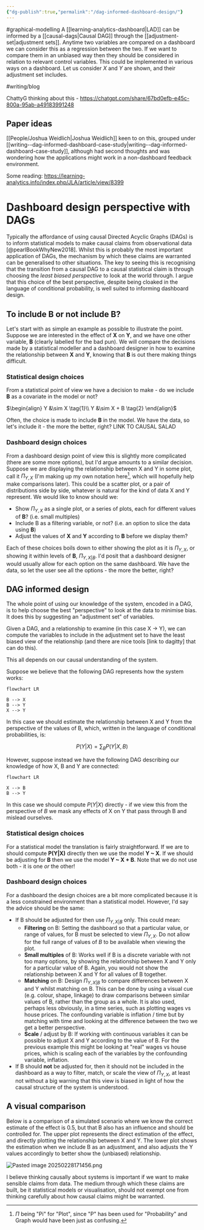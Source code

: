 ```yaml
---
{"dg-publish":true,"permalink":"/dag-informed-dashboard-design/"}
---
```


#graphical-modelling 
A [[learning-analytics-dashboard\|LAD]] can be informed by a [[causal-dags\|Causal DAG]] through the [[adjustment-set\|adjustment sets]]. Anytime two variables are compared on a dashboard we can consider this as a regression between the two. If we want to compare them in an unbiased way then they should be considered in relation to relevant control variables. This could be implemented in various ways on a dashboard. Let us consider $X$ and $Y$ are shown, and their adjustment set includes.

#writing/blog 

ChattyG thinking about this - https://chatgpt.com/share/67bd0efb-e45c-800a-95ab-a49183991248 

## Paper ideas

[[People/Joshua Weidlich\|Joshua Weidlich]] keen to on this, grouped under [[writing--dag-informed-dashboard-case-study\|writing--dag-informed-dashboard-case-study]], although had second thoughts and was wondering how the applications might work in a non-dashboard feedback environment.

Some reading: https://learning-analytics.info/index.php/JLA/article/view/8399 

# Dashboard design perspective with DAGs

Typically the affordance of using causal Directed Acyclic Graphs (DAGs) is to inform statistical models to make causal claims from observational data [@pearlBookWhyNew2018]. Whilst this is probably the most important application of DAGs, the mechanism by which these claims are warranted can be generalised to other situations. The key to seeing this is recognising that the transition from a causal DAG to a causal statistical claim is through choosing the *least biased perspective* to look at the world through. I argue that this choice of the best perspective, despite being cloaked in the language of conditional probability, is well suited to informing dashboard design.

## To include B or not include B?

Let's start with as simple an example as possible to illustrate the point. Suppose we are interested in the effect of **X** on **Y**, and we have one other variable, **B** (clearly labelled for the bad pun). We will compare the decisions made by a statistical modeller and a dashboard designer in how to examine the relationship between **X** and **Y**, knowing that **B** is out there making things difficult.

### Statistical design choices

From a statistical point of view we have a decision to make - do we include **B** as a covariate in the model or not? 

$\begin{align}
Y &\sim X \tag{1}\\
Y &\sim X + B \tag{2}
\end{align}$

Often, the choice is made to include **B** in the model. We have the data, so let's include it - the more the better, right? LINK TO CAUSAL SALAD


### Dashboard design choices

From a dashboard design point of view this is slightly more complicated (there are some more options), but I'd argue amounts to a similar decision. Suppose we are displaying the relationship between X and Y in some plot, call it $\Pi_{Y,X}$ (I'm making up my own notation here[^1], which will hopefully help make comparisons later). This could be a scatter plot, or a pair of distributions side by side, whatever is natural for the kind of data X and Y represent. We would like to know should we:

- Show $\Pi_{Y,X}$ as a single plot, or a series of plots, each for different values of **B**? (i.e. small multiples)
- Include B as a filtering variable, or not? (i.e. an option to slice the data using **B**)
- Adjust the values of **X** and **Y** according to **B** before we display them?

Each of these choices boils down to either showing the plot as it is $\Pi_{Y,X}$, or showing it within levels of **B**, $\Pi_{Y,X|B}$. I'd posit that a dashboard designer would usually allow for each option on the same dashboard. We have the data, so let the user see all the options - the more the better, right?

## DAG informed design

The whole point of using our knowledge of the system, encoded in a DAG, is to help choose the best "perspective" to look at the data to minimise bias. It does this by suggesting an "adjustment set" of variables. 

Given a DAG, and a relationship to examine (in this case X -> Y), we can compute the variables to include in the adjustment set to have the least biased view of the relationship (and there are nice tools [link to dagitty] that can do this). 

This all depends on our causal understanding of the system.

Suppose we believe that the following DAG represents how the system works: 

``` mermaid
flowchart LR

B --> X
B --> Y
X --> Y
```

In this case we should estimate the relationship between X and Y from the perspective of the values of B, which, written in the language of conditional probabilities, is:

$$P(Y|X)=\sum_{B}P(Y|X,B)$$

However, suppose instead we have the following DAG describing our knowledge of how X, B and Y are connected:

``` mermaid
flowchart LR

X --> B
B --> Y
```

In this case we should compute $P(Y|X)$ directly - if we view this from the perspective of $B$ we mask any effects of X on Y that pass through B and mislead ourselves. 



### Statistical design choices

For a statistical model the translation is fairly straightforward. If we are to should compute **P(Y|X)** directly then we use the model **Y ~ X**. If we should be adjusting for **B** then we use the model **Y ~ X + B**.  Note that we do not use both - it is one *or* the other!

### Dashboard design choices

For a dashboard the design choices are a bit more complicated because it is a less constrained environment than a statistical model. However, I'd say the advice should be the same:

- If B should be adjusted for then use $\Pi_{Y,X|B}$ only. This could mean:
	- **Filtering** on B: Setting the dashboard so that a particular value, or range of values, for B must be selected to view $\Pi_{Y,X}$. Do not allow for the full range of values of $B$ to be available when viewing the plot.
	- **Small multiples** of B: Works well if B is a discrete variable with not too many options, by showing the relationship between X and Y only for a particular value of B. Again, you would not show the relationship between X and Y for all values of B together.
	- **Matching** on B: Design $\Pi_{Y,X|B}$ to compare differences between X and Y whilst matching on B. This can be done by using a visual cue (e.g. colour, shape, linkage) to draw comparisons between similar values of B, rather than the group as a whole. It is also used, perhaps less obviously, in a time series, such as plotting wages vs house prices. The confounding variable is inflation / time but by matching with time and looking at the difference between the two we get a better perspective. 
	- **Scale** / adjust by B:  If working with continuous variables it can be possible to adjust X and Y according to the value of B. For the previous example this might be looking at "real" wages vs house prices, which is scaling each of the variables by the confounding variable, inflation. 
- If B should **not** be adjusted for, then it should not be included in the dashboard as a way to filter, match, or scale the view of $\Pi_{Y,X}$, at least not without a big warning that this view is biased in light of how the causal structure of the system is understood. 

## A visual comparison

Below is a comparison of a simulated scenario where we know the correct estimate of the effect is 0.5, but that B also has an influence and should be controlled for. The upper plot represents the direct estimation of the effect, and directly plotting the relationship between X and Y. The lower plot shows the estimation when we include B as an adjustment, and also adjusts the Y values accordingly to better show the (unbiased) relationship. 

![Pasted image 20250228171456.png](/img/user/Images/Pasted%20image%2020250228171456.png)

I believe thinking causally about systems is important if we want to make sensible claims from data. The medium through which these claims are built, be it statistical models or visualisation, should not exempt one from thinking carefully about how causal claims might be warranted.

[^1]: $\Pi$ being "Pi" for "Plot", since "P" has been used for "Probability" and Graph would have been just as confusing. 